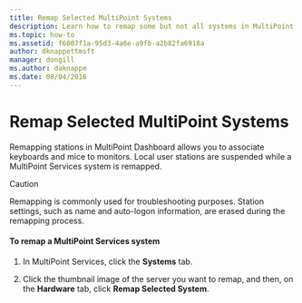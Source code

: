 ```yaml
---
title: Remap Selected MultiPoint Systems
description: Learn how to remap some but not all systems in MultiPoint Services
ms.topic: how-to
ms.assetid: f6007f1a-95d3-4a6e-a9fb-a2b82fa6918a
author: dknappettmsft
manager: dongill
ms.author: daknappe
ms.date: 08/04/2016
---
```

# Remap Selected MultiPoint Systems
Remapping stations in MultiPoint Dashboard allows you to associate keyboards and mice to monitors. Local user stations are suspended while a MultiPoint Services system is remapped.

> [!CAUTION]
> Remapping is commonly used for troubleshooting purposes. Station settings, such as name and auto\-logon information, are erased during the remapping process.

#### To remap a MultiPoint Services system

1.  In MultiPoint Services, click the **Systems** tab.

2.  Click the thumbnail image of the server you want to remap, and then, on the **Hardware** tab, click **Remap Selected System**.

